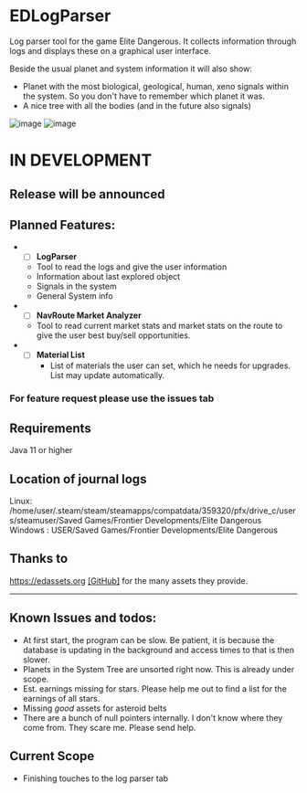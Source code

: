 # EDLogParser
Log parser tool for the game Elite Dangerous.
It collects information through logs and displays these on a graphical user interface.

Beside the usual planet and system information it will also show:
* Planet with the most biological, geological, human, xeno signals within the system. So you don't have to remember which planet it was.
* A nice tree with all the bodies (and in the future also signals)

![image](https://user-images.githubusercontent.com/60095837/169622112-1eb9ae64-bd71-4110-b68b-9b47e49f4953.png)
![image](https://user-images.githubusercontent.com/60095837/169639612-f9ea07e4-ba4e-4c1b-93f8-91a46d33cf04.png)

# IN DEVELOPMENT

## Release will be announced

## Planned Features:
* -[ ] __LogParser__
  * Tool to read the logs and give the user information
  * Information about last explored object
  * Signals in the system
  * General System info
* -[ ] __NavRoute Market Analyzer__
  * Tool to read current market stats and market stats on the route to give the user best buy/sell opportunities.
* -[ ] __Material List__
    * List of materials the user can set, which he needs for upgrades. List may update automatically.

### For feature request please use the issues tab

## Requirements 

Java 11 or higher

## Location of journal logs

Linux: /home/user/.steam/steam/steamapps/compatdata/359320/pfx/drive_c/users/steamuser/Saved Games/Frontier Developments/Elite Dangerous
Windows : USER/Saved Games/Frontier Developments/Elite Dangerous

## Thanks to
https://edassets.org [[GitHub]](https://github.com/SpyTec/EDAssets "GitHub to EDAssets") for the many assets they provide.

<hr>

## Known Issues and todos:
* At first start, the program can be slow. Be patient, it is because the database is updating in the background and access times to that is then slower.
* Planets in the System Tree are unsorted right now. This is already under scope.
* Est. earnings missing for stars. Please help me out to find a list for the earnings of all stars.
* Missing *good* assets for asteroid belts
* There are a bunch of null pointers internally. I don't know where they come from. They scare me. Please send help.

## Current Scope
* Finishing touches to the log parser tab

